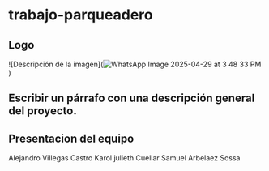 # trabajo-parqueadero
## Logo
![Descripción de la imagen](![WhatsApp Image 2025-04-29 at 3 48 33 PM](https://github.com/user-attachments/assets/188cb7c2-751d-407d-a6ec-6def5eb5185c)
)




## Escribir un párrafo con una descripción general del proyecto.
## Presentacion del equipo
Alejandro Villegas Castro           Karol julieth Cuellar                      Samuel Arbelaez Sossa

